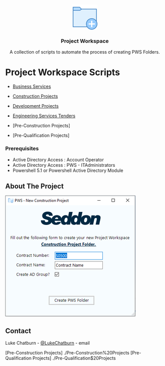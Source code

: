 <!-- PROJECT LOGO -->
<br />
<p align="center">
  <a href="https://github.com/LukeSeddon/repo">
    <img src="images/icon.png" alt="Logo" width="80" height="80">
  </a>

  <h3 align="center">Project Workspace</h3>

  <p align="center">
    A collection of scripts to automate the process of creating PWS Folders.
  </p>
</p>



# Project Workspace Scripts

 - [Business Services]
 
 - [Construction Projects]
 
 - [Development Projects]
 
 - [Engineering Services Tenders]
  
 - [Pre-Construction Projects]
 
 - [Pre-Qualification Projects]


### Prerequisites

* Active Directory Access : Account Operator
* Active Directory Access : PWS - ITAdministrators
* Powershell 5.1 or Powershell Active Directory Module

<!-- ABOUT THE PROJECT -->
## About The Project

[![Product Name Screen Shot][product-screenshot]](https://example.com)


<!-- CONTACT -->
## Contact

Luke Chatburn - [@LukeChatburn](https://twitter.com/LukeChatburn) - email

<!-- MARKDOWN LINKS & IMAGES -->
<!-- https://www.markdownguide.org/basic-syntax/#reference-style-links -->
[contributors-shield]: https://img.shields.io/github/contributors/othneildrew/Best-README-Template.svg?style=flat-square
[contributors-url]: https://github.com/othneildrew/Best-README-Template/graphs/contributors
[forks-shield]: https://img.shields.io/github/forks/othneildrew/Best-README-Template.svg?style=flat-square
[forks-url]: https://github.com/othneildrew/Best-README-Template/network/members
[stars-shield]: https://img.shields.io/github/stars/othneildrew/Best-README-Template.svg?style=flat-square
[stars-url]: https://github.com/othneildrew/Best-README-Template/stargazers
[issues-shield]: https://img.shields.io/github/issues/othneildrew/Best-README-Template.svg?style=flat-square
[issues-url]: https://github.com/othneildrew/Best-README-Template/issues
[license-shield]: https://img.shields.io/github/license/othneildrew/Best-README-Template.svg?style=flat-square
[license-url]: https://github.com/othneildrew/Best-README-Template/blob/master/LICENSE.txt
[linkedin-shield]: https://img.shields.io/badge/-LinkedIn-black.svg?style=flat-square&logo=linkedin&colorB=555
[linkedin-url]: https://linkedin.com/in/othneildrew
[product-screenshot]: images/screenshot.png
[Business Services]: ./Business%20Services
[Construction Projects]: ./Construction%20Projects
[Engineering Services Tenders]: ./Engineering%20Services%20Tenders
[Development Projects]: ./Development%20Projects
[Pre-Construction Projects] ./Pre-Construction%20Projects
[Pre-Qualification Projects] ./Pre-Qualification$20Projects
